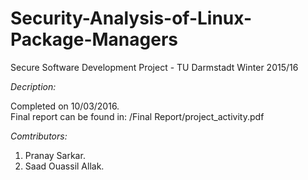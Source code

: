 # Security-Analysis-of-Linux-Package-Managers
Secure Software Development Project - TU Darmstadt Winter 2015/16

*Decription:*  

Completed on 10/03/2016.  
Final report can be found in: /Final Report/project_activity.pdf  

*Comtributors:*  
1. Pranay Sarkar.  
2. Saad Ouassil Allak.  
